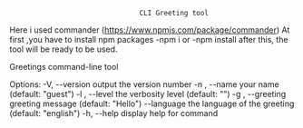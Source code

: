                                     CLI Greeting tool
Here i used commander (https://www.npmjs.com/package/commander)
At first ,you have to install npm packages
  -npm i
  or
  -npm install
after this, the tool will be ready to be used.
 
Greetings command-line tool

Options:
  -V, --version            output the version number
  -n , --name <value>      your name (default: "guest")
  -l , --level <value>     the verbosity level (default: "")
  -g , --greeting <value>  greeting message (default: "Hello")
  --language <value>        the language of the greeting (default: "english")
  -h, --help               display help for command
